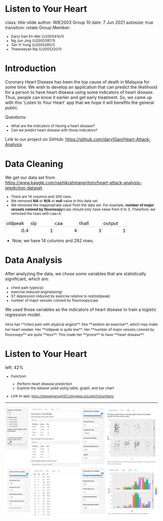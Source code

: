 Listen to Your Heart
========================================================
class: title-slide
author: WIE2003 Group 10
date: 7 Jun 2021
autosize: true
transition: rotate
Group Member:
<small>
- Daryl Gan En-Wei (U2005414/1)
- Ng Jun Jing (U2005387/1)
- Tan Yi Yung (U2005295/1)
- Theeveeyan Raj (U2005320/1)
</small>

Introduction
========================================================

Coronary Heart Disease has been the top cause of death in Malaysia for some time. We wish to develop an application that can predict the likelihood for a person to have heart disease using some indicators of heart disease. Thus, people can know it earlier and get early treatment. So,
we came up with this 'Listen to Your Heart' app that we hope it will benefits the general public.

Questions:
<small>
- What are the indicators of having a heart disease? 
- Can we predict heart disease with those indicators?
</small>

Link to our project on GitHub: <https://github.com/darylGan/Heart-Attack-Analysis>

Data Cleaning
========================================================

We get our data set from <https://www.kaggle.com/rashikrahmanpritom/heart-attack-analysis-prediction-dataset>.
<small>
- There are 14 columns and 309 rows.
- We removed **NA** or **N/A** or **null** value in this data set.
- We removed the inappropriate value from the data set. For example, **number of major vessels colored by flourosopy**(caa) should only have value from 0 to 3. Therefore, we removed the rows with caa=4.
</small>

![e](https://raw.githubusercontent.com/darylGan/Heart-Attack-Analysis/main/caa4.jpg)


- Now, we have 14 columns and 292 rows.


Data Analysis
========================================================

After analyzing the data, we chose some variables that are statistically significant, which are:
<small>
  - chest pain type(cp)
  - exercise induced angina(exng)
  - ST depression induced by exercise relative to rest(oldpeak)
  - number of major vessels colored by flourosopy(caa)
</small>

We used those variables as the indicators of heart disease to train a logistic regression model.

<small>
Alice has **chest pain with atypical angina**. She **seldom do exercise**, which may make her heart weaker. Her **oldpeak is quite low**. Her **number of major vessels colored by flourosopy** are quite **less**. This made her **prone** to have **heart disease**.
</small>

Listen to Your Heart
========================================================
left: 42%
<small>
- Function: 
  - Perform heart disease prediction
  - Explore the dataset used using table, graph, and bar chart

- Link to app: <small><https://theeveeyanraj4321.shinyapps.io/ListenToYourHeart/></small>

</small>

***

![App preview](https://raw.githubusercontent.com/darylGan/Heart-Attack-Analysis/main/App_screenshot.png)
